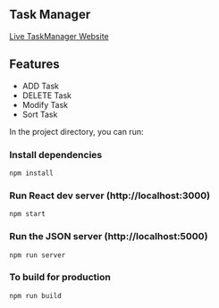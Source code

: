 ## Task Manager
[Live TaskManager Website](https://shivamg5501-taskmanager.netlify.app/)

## Features

- ADD Task
- DELETE Task
- Modify Task
- Sort Task

In the project directory, you can run:
### Install dependencies

```
npm install
```

### Run React dev server (http://localhost:3000)

```
npm start
```

### Run the JSON server (http://localhost:5000)

```
npm run server
```

### To build for production

```
npm run build
```
